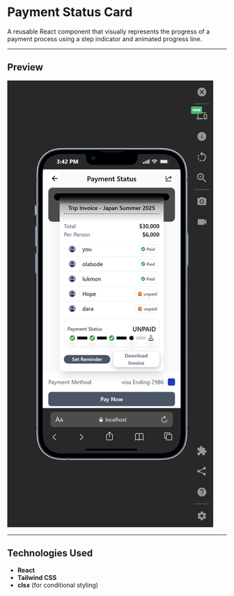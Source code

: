 # Payment Status Card

A reusable React component that visually represents the progress of a payment process using a step indicator and animated progress line.

---

## Preview

![Payment Status Preview](./public/payment_status_preview.png)

---

## Technologies Used 
- **React**
- **Tailwind CSS**
- **clsx**  (for conditional styling)
